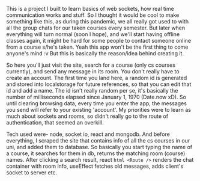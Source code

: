 This is a project I built to learn basics of web sockets, how real time communication works and stuff. So I thought it would be cool to make something like this, as during this pandemic, we all really got used to with all the group chats for our taken courses every semester. But later when everything will turn normal (soon I hope), and we'll start having offline classes again, it might be hard for some people to contact someone online from a course s/he's taken. Yeah this app won't be the first thing to come anyone's mind :v But this is basically the reason/idea behind creating it.

So here you'll just visit the site, search for a course (only cs courses currently), and send any message in its room. You don't really have to create an account. The first time you land here, a random id is generated and stored into localstorage for future references, so that you can edit that id and add a name. The id isn't really random per se, it's basically the number of milliseconds elapsed since January 1, 1970 (Date.now xD). So until clearing browsing data, every time you enter the app, the messages you send will refer to your existing 'account'. My priorities were to learn as much about sockets and rooms, so didn't really go to the route of authentication, that seemed an overkill. 

Tech used were- node, socket io, react and mongodb. And before everything, I scraped the site that contains info of all the cs courses in our uni, and added them to database. So basically you start typing the name of a course, it searches for them in db, returns the matching room (course) names. After clicking a search result, react ```html <Route />``` renders the chat container with room info, useEffect fetches old messages, adds client's socket to server etc.
